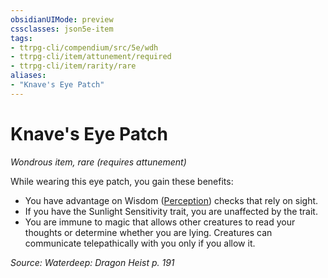 ```yaml
---
obsidianUIMode: preview
cssclasses: json5e-item
tags:
- ttrpg-cli/compendium/src/5e/wdh
- ttrpg-cli/item/attunement/required
- ttrpg-cli/item/rarity/rare
aliases: 
- "Knave's Eye Patch"
---
```

# Knave's Eye Patch
*Wondrous item, rare (requires attunement)*  


While wearing this eye patch, you gain these benefits:

- You have advantage on Wisdom ([Perception](3-Mechanics/CLI/rules/skills.md#Perception)) checks that rely on sight.  
- If you have the Sunlight Sensitivity trait, you are unaffected by the trait.  
- You are immune to magic that allows other creatures to read your thoughts or determine whether you are lying. Creatures can communicate telepathically with you only if you allow it.  

*Source: Waterdeep: Dragon Heist p. 191*